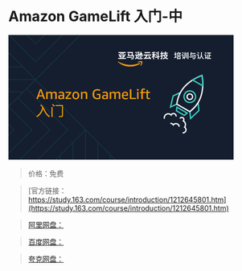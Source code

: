 # Amazon GameLift 入门-中

![img](../../../assets/study163/free/759f20226c68400e8935f14caf4afb9a.png)

> 价格：免费

> [官方链接：https://study.163.com/course/introduction/1212645801.htm](https://study.163.com/course/introduction/1212645801.htm)

> [阿里网盘：]()

> [百度网盘：]()

> [夸克网盘：]()
